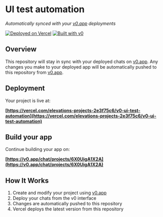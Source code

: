 # UI test automation

*Automatically synced with your [v0.app](https://v0.app) deployments*

[![Deployed on Vercel](https://img.shields.io/badge/Deployed%20on-Vercel-black?style=for-the-badge&logo=vercel)](https://vercel.com/elevations-projects-2e3f75c6/v0-ui-test-automation)
[![Built with v0](https://img.shields.io/badge/Built%20with-v0.app-black?style=for-the-badge)](https://v0.app/chat/projects/6X0UigA1X2A)

## Overview

This repository will stay in sync with your deployed chats on [v0.app](https://v0.app).
Any changes you make to your deployed app will be automatically pushed to this repository from [v0.app](https://v0.app).

## Deployment

Your project is live at:

**[https://vercel.com/elevations-projects-2e3f75c6/v0-ui-test-automation](https://vercel.com/elevations-projects-2e3f75c6/v0-ui-test-automation)**

## Build your app

Continue building your app on:

**[https://v0.app/chat/projects/6X0UigA1X2A](https://v0.app/chat/projects/6X0UigA1X2A)**

## How It Works

1. Create and modify your project using [v0.app](https://v0.app)
2. Deploy your chats from the v0 interface
3. Changes are automatically pushed to this repository
4. Vercel deploys the latest version from this repository